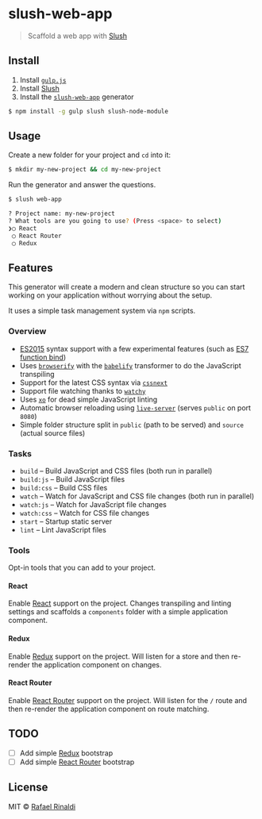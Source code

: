 # slush-web-app

> Scaffold a web app with [Slush][slush-url]

## Install

1. Install [`gulp.js`][gulp-url]
2. Install [Slush][slush-url]
3. Install the [`slush-web-app`][generator-url] generator

```sh
$ npm install -g gulp slush slush-node-module
```

## Usage

Create a new folder for your project and `cd` into it:

```sh
$ mkdir my-new-project && cd my-new-project
```

Run the generator and answer the questions.

```sh
$ slush web-app

? Project name: my-new-project
? What tools are you going to use? (Press <space> to select)
❯◯ React
 ◯ React Router
 ◯ Redux
```

## Features

This generator will create a modern and clean structure so you can start working on your application without worrying about the setup.

It uses a simple task management system via `npm` scripts.

### Overview

* [ES2015](http://babeljs.io/docs/learn-es2015) syntax support with a few experimental features (such as [ES7 function bind](http://babeljs.io/blog/2015/05/14/function-bind))
* Uses [`browserify`][browserify-url] with the [`babelify`][babelify-url] transformer to do the JavaScript transpiling
* Support for the latest CSS syntax via [`cssnext`][cssnext-url]
* Support file watching thanks to [`watchy`][watchy-url]
* Uses [`xo`][xo-url] for dead simple JavaScript linting
* Automatic browser reloading using [`live-server`][live-server-url] (serves `public` on port `8080`)
* Simple folder structure split in `public` (path to be served) and `source` (actual source files)

### Tasks

* `build` – Build JavaScript and CSS files (both run in parallel)
* `build:js` – Build JavaScript files
* `build:css` – Build CSS files
* `watch` – Watch for JavaScript and CSS file changes (both run in parallel)
* `watch:js` – Watch for JavaScript file changes
* `watch:css` – Watch for CSS file changes
* `start` – Startup static server
* `lint` – Lint JavaScript files

### Tools

Opt-in tools that you can add to your project.

#### React

Enable [React][react-url] support on the project. Changes transpiling and linting settings and scaffolds a `components` folder with a simple application component.

#### Redux

Enable [Redux][redux-url] support on the project. Will listen for a store and then re-render the application component on changes.

#### React Router

Enable [React Router][react-router-url] support on the project. Will listen for the `/` route and then re-render the application component on route matching.

## TODO

- [ ] Add simple [Redux][redux-url] bootstrap
- [ ] Add simple [React Router][react-router-url] bootstrap

## License

MIT © [Rafael Rinaldi](http://rinaldi.io)

[slush-url]: http://slushjs.github.io
[gulp-url]: http://gulpjs.com
[generator-url]: https://github.com/rafaelrinaldi/slush-web-app
[react-url]: https://github.com/facebook/react
[react-router-url]: https://github.com/rackt/react-router
[redux-url]: https://github.com/rackt/redux
[browserify-url]: https://github.com/substack/node-browserify
[babelify-url]: https://github.com/babel/babelify
[live-server-url]: https://github.com/tapio/live-server
[cssnext-url]: http://cssnext.io
[watchy-url]: https://github.com/caseywebdev/watchy
[xo-url]: https://github.com/sindresorhus/xo
